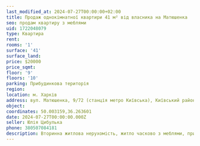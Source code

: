 ```yaml
---
last_modified_at: 2024-07-27T00:00:00+02:00
title: Продаж однокімнатної квартири 41 м² від власника на Матюшенка
seo: продам квартиру з меблями
uid: 1722048079
type: Квартира
rent:
rooms: '1'
surface: '41'
surface_land:
price: $20000
price_sqmt:
floor: '9'
floors: '10'
parking: Прибудинкова територія
region:
location: м. Харків
address: вул. Матюшенка, 9/72 (станція метро Київська), Київський район
object:
coordinates: 50.003159,36.263601
date: 2024-07-27T00:00:00.000Z
seller: Юлія Цибулька
phone: 380507084181
description: Вторинна житлова нерухомість, житло часково з меблями, придатне для проживання
---
```

